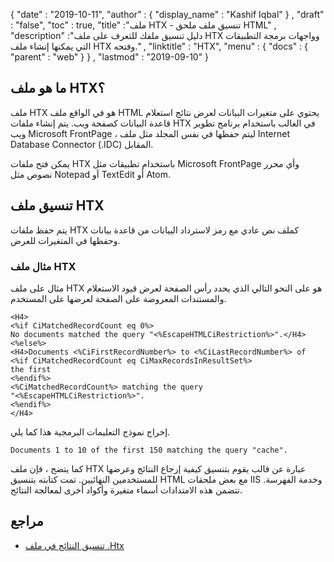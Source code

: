 {
  "date" : "2019-10-11",
  "author" : {
    "display_name" : "Kashif Iqbal"
} ,
  "draft" : "false",
  "toc" : true,
  "title" :"ملف HTX - تنسيق ملف ملحق HTML" ,
  "description" :"دليل تنسيق ملفك للتعرف على ملف HTX وواجهات برمجة التطبيقات التي يمكنها إنشاء ملف HTX وفتحه." ,
  "linktitle" : "HTX",
  "menu" : {
    "docs" : {
      "parent" : "web"
}
} ,
  "lastmod" : "2019-09-10"
}

## ما هو ملف HTX؟

ملف HTX هو في الواقع ملف HTML يحتوي على متغيرات البيانات لعرض نتائج استعلام قاعدة البيانات كصفحة ويب. يتم إنشاء ملفات HTX في الغالب باستخدام برنامج تطوير ويب Microsoft FrontPage ، ليتم حفظها في نفس المجلد مثل ملف Internet Database Connector (.IDC) المقابل.

يمكن فتح ملفات HTX باستخدام تطبيقات مثل Microsoft FrontPage وأي محرر نصوص مثل Notepad أو TextEdit أو Atom.

## تنسيق ملف HTX

يتم حفظ ملفات HTX كملف نص عادي مع رمز لاسترداد البيانات من قاعدة بيانات وحفظها في المتغيرات للعرض.


### مثال ملف HTX

مثال على ملف HTX هو على النحو التالي الذي يحدد رأس الصفحة لعرض قيود الاستعلام والمستندات المعروضة على الصفحة لعرضها على المستخدم.

```
<H4>
<%if CiMatchedRecordCount eq 0%>
No documents matched the query "<%EscapeHTMLCiRestriction%>".</H4>
<%else%>
<H4>Documents <%CiFirstRecordNumber%> to <%CiLastRecordNumber%> of
<%if CiMatchedRecordCount eq CiMaxRecordsInResultSet%>
the first
<%endif%>
<%CiMatchedRecordCount%> matching the query
"<%EscapeHTMLCiRestriction%>".
<%endif%>
</H4>
```

إخراج نموذج التعليمات البرمجية هذا كما يلي.

```
Documents 1 to 10 of the first 150 matching the query "cache".
```

كما يتضح ، فإن ملف HTX عبارة عن قالب يقوم بتنسيق كيفية إرجاع النتائج وعرضها للمستخدمين النهائيين. تمت كتابته بتنسيق HTML مع بعض ملحقات IIS وخدمة الفهرسة. تتضمن هذه الامتدادات أسماء متغيرة وأكواد أخرى لمعالجة النتائج.

## مراجع

* [تنسيق النتائج في ملف .Htx](https://learn.microsoft.com/en-us/previous-versions/windows/desktop/indexsrv/formatting-the-results--htx-file-)

